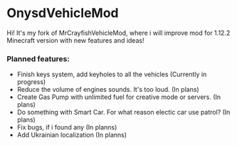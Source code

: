 # OnysdVehicleMod

Hi! It's my fork of MrCrayfishVehicleMod, where i will improve mod for 1.12.2 Minecraft version with new features and ideas!

### Planned features:
* Finish keys system, add keyholes to all the vehicles (Currently in progress)
* Reduce the volume of engines sounds. It's too loud. (In plans)
* Create Gas Pump with unlimited fuel for creative mode or servers. (In plans)
* Do something with Smart Car. For what reason electic car use patrol? (In plans)
* Fix bugs, if i found any (In planns)
* Add Ukrainian localization (In planns)